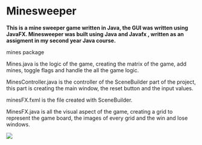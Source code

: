 # Minesweeper
**This is a mine sweeper game written in Java, the GUI was written using JavaFX.
Minesweeper was built using Java and Javafx , written as an assigment in my second year Java course.**

mines package

Mines.java is the logic of the game, creating the matrix of the game, add mines, toggle flags and handle the all the game logic.

MinesController.java is the controller of the SceneBuilder part of the project, this part is creating the main window, the reset button and the input values.

minesFX.fxml is the file created with SceneBuilder.

MinesFX.java is all the visual aspect of the game, creating a grid to represent the game board, the images of every grid and the win and lose windows.

![](https://gyazo.com/bfbe0032c7fdbfc5b8fa5ee3a9f30092.gif)







